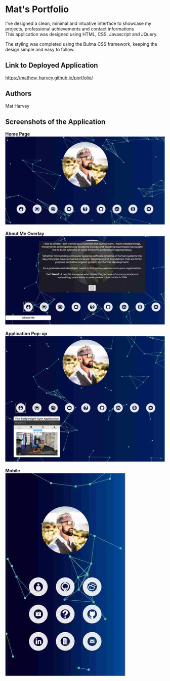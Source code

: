 # Mat's Portfolio
I've designed a clean, minimal and intuative interface to showcase my projects, professional achievements and contact informations
<br />
This application was designed using HTML, CSS, Javascript and JQuery.
<br />
<p>
The styling was completed using the Bulma CSS framework, keeping the design simple and easy to follow. 
 <br />
 
## Link to Deployed Application
https://mathew-harvey.github.io/portfolio/
<br /> 

## Authors
Mat Harvey<br/>


## Screenshots of the Application
 
 <strong>Home Page</strong>
<br /> 
<img src="/assets/screenshot1.jpg">
<br /> <br /> 
<strong>About Me Overlay</strong>
 <br />
<img src="/assets/screenshot2.jpg">
<br /> <br /> 
<strong>Application Pop-up</strong>
<br /> 
<img src="/assets/screenshot3.jpg">
<br> <br /> 
<strong>Mobile</strong>
<br /> 
<img src="/assets/screenshot4.jpg">
<br> <br />

